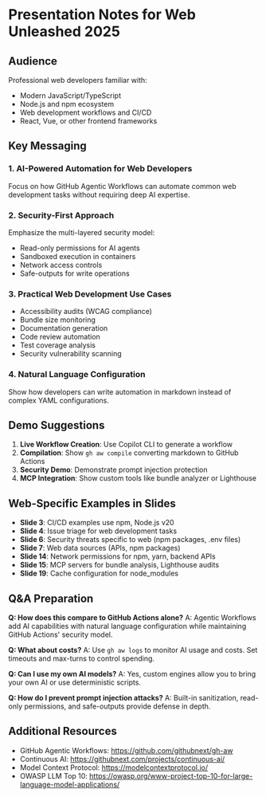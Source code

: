 # Presentation Notes for Web Unleashed 2025

## Audience
Professional web developers familiar with:
- Modern JavaScript/TypeScript
- Node.js and npm ecosystem  
- Web development workflows and CI/CD
- React, Vue, or other frontend frameworks

## Key Messaging

### 1. AI-Powered Automation for Web Developers
Focus on how GitHub Agentic Workflows can automate common web development tasks without requiring deep AI expertise.

### 2. Security-First Approach
Emphasize the multi-layered security model:
- Read-only permissions for AI agents
- Sandboxed execution in containers
- Network access controls
- Safe-outputs for write operations

### 3. Practical Web Development Use Cases
- Accessibility audits (WCAG compliance)
- Bundle size monitoring
- Documentation generation
- Code review automation
- Test coverage analysis
- Security vulnerability scanning

### 4. Natural Language Configuration
Show how developers can write automation in markdown instead of complex YAML configurations.

## Demo Suggestions

1. **Live Workflow Creation**: Use Copilot CLI to generate a workflow
2. **Compilation**: Show `gh aw compile` converting markdown to GitHub Actions
3. **Security Demo**: Demonstrate prompt injection protection
4. **MCP Integration**: Show custom tools like bundle analyzer or Lighthouse

## Web-Specific Examples in Slides

- **Slide 3**: CI/CD examples use npm, Node.js v20
- **Slide 4**: Issue triage for web development tasks
- **Slide 6**: Security threats specific to web (npm packages, .env files)
- **Slide 7**: Web data sources (APIs, npm packages)
- **Slide 14**: Network permissions for npm, yarn, backend APIs
- **Slide 15**: MCP servers for bundle analysis, Lighthouse audits
- **Slide 19**: Cache configuration for node_modules

## Q&A Preparation

**Q: How does this compare to GitHub Actions alone?**
A: Agentic Workflows add AI capabilities with natural language configuration while maintaining GitHub Actions' security model.

**Q: What about costs?**
A: Use `gh aw logs` to monitor AI usage and costs. Set timeouts and max-turns to control spending.

**Q: Can I use my own AI models?**
A: Yes, custom engines allow you to bring your own AI or use deterministic scripts.

**Q: How do I prevent prompt injection attacks?**
A: Built-in sanitization, read-only permissions, and safe-outputs provide defense in depth.

## Additional Resources

- GitHub Agentic Workflows: https://github.com/githubnext/gh-aw
- Continuous AI: https://githubnext.com/projects/continuous-ai/
- Model Context Protocol: https://modelcontextprotocol.io/
- OWASP LLM Top 10: https://owasp.org/www-project-top-10-for-large-language-model-applications/
